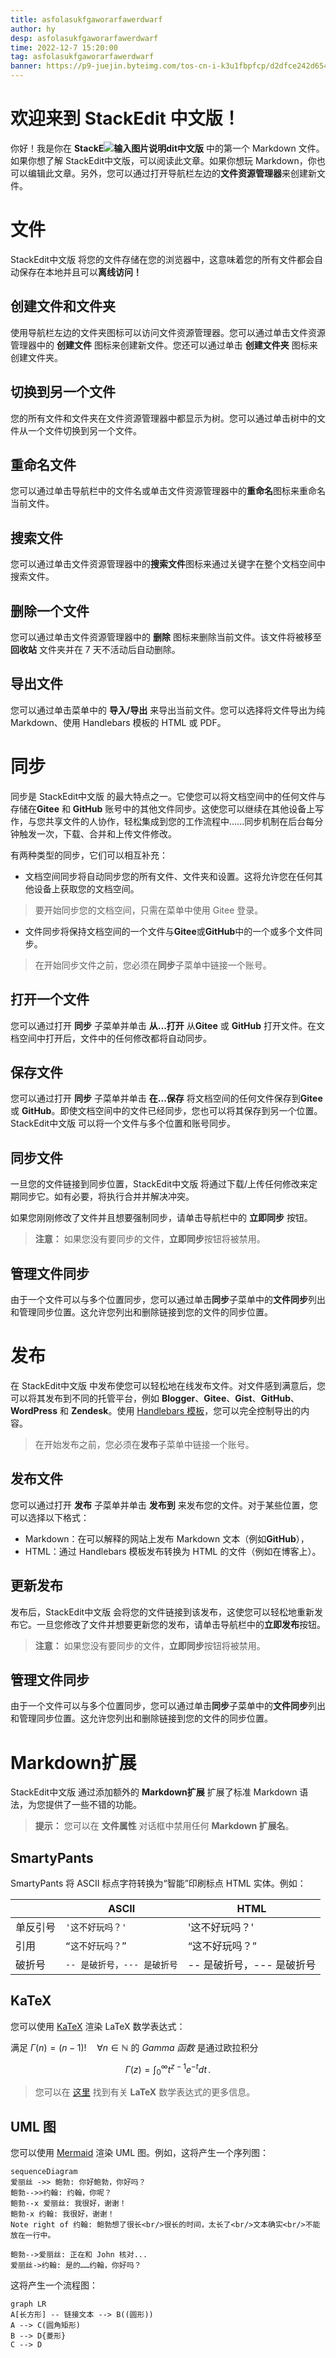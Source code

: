 ```yaml
---
title: asfolasukfgaworarfawerdwarf
author: hy
desp: asfolasukfgaworarfawerdwarf
time: 2022-12-7 15:20:00
tag: asfolasukfgaworarfawerdwarf
banner: https://p9-juejin.byteimg.com/tos-cn-i-k3u1fbpfcp/d2dfce242d65465a80a01c7eb56d294e~tplv-k3u1fbpfcp-watermark.image?" alt="20210204411652_oerTjp.jpg
---
```



# 欢迎来到 StackEdit 中文版！

你好！我是你在 **StackE![输入图片说明](/imgs/2022-12-14/UliEDPXPz6W3vULS.jpeg)dit中文版** 中的第一个 Markdown 文件。如果你想了解 StackEdit中文版，可以阅读此文章。如果你想玩 Markdown，你也可以编辑此文章。另外，您可以通过打开导航栏左边的**文件资源管理器**来创建新文件。

# 文件

StackEdit中文版 将您的文件存储在您的浏览器中，这意味着您的所有文件都会自动保存在本地并且可以**离线访问！**

## 创建文件和文件夹

使用导航栏左边的文件夹图标可以访问文件资源管理器。您可以通过单击文件资源管理器中的 **创建文件** 图标来创建新文件。您还可以通过单击 **创建文件夹** 图标来创建文件夹。

## 切换到另一个文件

您的所有文件和文件夹在文件资源管理器中都显示为树。您可以通过单击树中的文件从一个文件切换到另一个文件。

## 重命名文件

您可以通过单击导航栏中的文件名或单击文件资源管理器中的**重命名**图标来重命名当前文件。

## 搜索文件

您可以通过单击文件资源管理器中的**搜索文件**图标来通过关键字在整个文档空间中搜索文件。

## 删除一个文件

您可以通过单击文件资源管理器中的 **删除** 图标来删除当前文件。该文件将被移至 **回收站** 文件夹并在 7 天不活动后自动删除。

## 导出文件

您可以通过单击菜单中的 **导入/导出** 来导出当前文件。您可以选择将文件导出为纯 Markdown、使用 Handlebars 模板的 HTML 或 PDF。


# 同步

同步是 StackEdit中文版 的最大特点之一。它使您可以将文档空间中的任何文件与存储在**Gitee** 和 **GitHub** 账号中的其他文件同步。这使您可以继续在其他设备上写作，与您共享文件的人协作，轻松集成到您的工作流程中......同步机制在后台每分钟触发一次，下载、合并和上传文件修改。

有两种类型的同步，它们可以相互补充：

- 文档空间同步将自动同步您的所有文件、文件夹和设置。这将允许您在任何其他设备上获取您的文档空间。
> 要开始同步您的文档空间，只需在菜单中使用 Gitee 登录。

- 文件同步将保持文档空间的一个文件与**Gitee**或**GitHub**中的一个或多个文件同步。
> 在开始同步文件之前，您必须在**同步**子菜单中链接一个账号。

## 打开一个文件

您可以通过打开 **同步** 子菜单并单击 **从...打开** 从**Gitee** 或 **GitHub** 打开文件。在文档空间中打开后，文件中的任何修改都将自动同步。

## 保存文件

您可以通过打开 **同步** 子菜单并单击 **在...保存** 将文档空间的任何文件保存到**Gitee** 或 **GitHub**。即使文档空间中的文件已经同步，您也可以将其保存到另一个位置。 StackEdit中文版 可以将一个文件与多个位置和账号同步。

## 同步文件

一旦您的文件链接到同步位置，StackEdit中文版 将通过下载/上传任何修改来定期同步它。如有必要，将执行合并并解决冲突。

如果您刚刚修改了文件并且想要强制同步，请单击导航栏中的 **立即同步** 按钮。

> **注意：** 如果您没有要同步的文件，**立即同步**按钮将被禁用。

## 管理文件同步

由于一个文件可以与多个位置同步，您可以通过单击**同步**子菜单中的**文件同步**列出和管理同步位置。这允许您列出和删除链接到您的文件的同步位置。


# 发布

在 StackEdit中文版 中发布使您可以轻松地在线发布文件。对文件感到满意后，您可以将其发布到不同的托管平台，例如 **Blogger**、**Gitee**、**Gist**、**GitHub**、**WordPress** 和 **Zendesk**。使用 [Handlebars 模板](http://handlebarsjs.com/)，您可以完全控制导出的内容。

> 在开始发布之前，您必须在**发布**子菜单中链接一个账号。

## 发布文件

您可以通过打开 **发布** 子菜单并单击 **发布到** 来发布您的文件。对于某些位置，您可以选择以下格式：

- Markdown：在可以解释的网站上发布 Markdown 文本（例如**GitHub**），
- HTML：通过 Handlebars 模板发布转换为 HTML 的文件（例如在博客上）。

## 更新发布

发布后，StackEdit中文版 会将您的文件链接到该发布，这使您可以轻松地重新发布它。一旦您修改了文件并想要更新您的发布，请单击导航栏中的**立即发布**按钮。

> **注意：** 如果您没有要同步的文件，**立即同步**按钮将被禁用。

## 管理文件同步

由于一个文件可以与多个位置同步，您可以通过单击**同步**子菜单中的**文件同步**列出和管理同步位置。这允许您列出和删除链接到您的文件的同步位置。

# Markdown扩展

StackEdit中文版 通过添加额外的 **Markdown扩展** 扩展了标准 Markdown 语法，为您提供了一些不错的功能。

> **提示：** 您可以在 **文件属性** 对话框中禁用任何 **Markdown 扩展名**。


## SmartyPants

SmartyPants 将 ASCII 标点字符转换为“智能”印刷标点 HTML 实体。例如：

| |ASCII |HTML |
|----------------|--------------------------------| ------------------------------|
|单反引号|`'这不好玩吗？'` |'这不好玩吗？' |
|引用|`“这不好玩吗？”` |“这不好玩吗？” |
|破折号 |`-- 是破折号，--- 是破折号`|-- 是破折号，--- 是破折号|


## KaTeX

您可以使用 [KaTeX](https://khan.github.io/KaTeX/) 渲染 LaTeX 数学表达式：

满足 $\Gamma(n) = (n-1)!\quad\forall n\in\mathbb N$ 的 *Gamma 函数* 是通过欧拉积分

$$
\Gamma(z) = \int_0^\infty t^{z-1}e^{-t}dt\,.
$$

> 您可以在 [这里](http://meta.math.stackexchange.com/questions/5020/mathjax-basic-tutorial-and-quick-reference) 找到有关 **LaTeX** 数学表达式的更多信息。


## UML 图

您可以使用 [Mermaid](https://mermaidjs.github.io/) 渲染 UML 图。例如，这将产生一个序列图：

```mermaid
sequenceDiagram
爱丽丝 ->> 鲍勃: 你好鲍勃，你好吗？
鲍勃-->>约翰: 约翰，你呢？
鲍勃--x 爱丽丝: 我很好，谢谢！
鲍勃-x 约翰: 我很好，谢谢！
Note right of 约翰: 鲍勃想了很长<br/>很长的时间，太长了<br/>文本确实<br/>不能放在一行中。

鲍勃-->爱丽丝: 正在和 John 核对...
爱丽丝->约翰: 是的……约翰，你好吗？
```

这将产生一个流程图：

```mermaid
graph LR
A[长方形] -- 链接文本 --> B((圆形))
A --> C(圆角矩形)
B --> D{菱形}
C --> D
```
